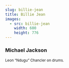 ```yaml
---
slug: billie-jean
title: Billie Jean
images:
  - src: billie-jean
    width: 600
    height: 776
---
```

### Michael Jackson

<div data-player="Zi_XLOBDo_Y"></div>

<small>Leon “Ndugu” Chancler on drums.</small>
